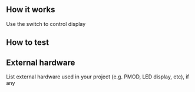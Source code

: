 <!---

This file is used to generate your project datasheet. Please fill in the information below and delete any unused
sections.

You can also include images in this folder and reference them in the markdown. Each image must be less than
512 kb in size, and the combined size of all images must be less than 1 MB.
-->

## How it works

Use the switch to control display

## How to test

## External hardware

List external hardware used in your project (e.g. PMOD, LED display, etc), if any
